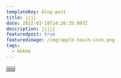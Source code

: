 ```yaml
---
templateKey: blog-post
title: jjjj
date: 2022-03-18T14:26:35.097Z
description: jjjjj
featuredpost: true
featuredimage: /img/apple-touch-icon.png
tags:
  - kkkkk
---
```

jjjjjjj